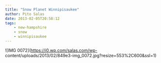 ```yaml
---
title: "Snow Planet Winnipisaukee"
author: Pito Salas
date: 2013-02-05T20:58:12
tags:
    - new-hampshire
    - snow
    - winnipisaukee
---
```




![IMG 0072](https://i0.wp.com/salas.com/wp-
content/uploads/2013/02/849e3-img_0072.jpg?resize=553%2C600&ssl=1)


